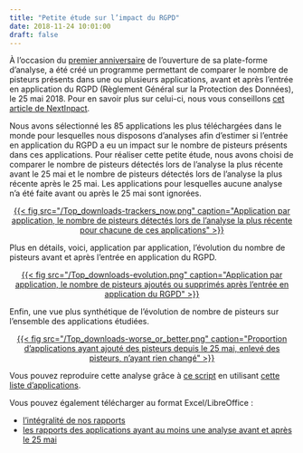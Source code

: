 ```yaml
---
title: "Petite étude sur l’impact du RGPD"
date: 2018-11-24 10:01:00
draft: false
---
```


À l’occasion du [premier anniversaire](https://exodus-privacy.eu.org/fr/post/anniversaire/) de l’ouverture de sa plate-forme d’analyse, a été créé un programme permettant de comparer le nombre de pisteurs présents dans une ou plusieurs applications, avant et après l’entrée en application du RGPD (Règlement Général sur la Protection des Données), le 25 mai 2018. Pour en savoir plus sur celui-ci, nous vous conseillons [cet article de NextInpact](https://www.nextinpact.com/news/106135-le-rgpd-explique-ligne-par-ligne-articles-1-a-23.htm).

Nous avons sélectionné les 85 applications les plus téléchargées dans le monde pour lesquelles nous disposons d’analyses afin d’estimer si l’entrée en application du RGPD a eu un impact sur le nombre de pisteurs présents dans ces applications. Pour réaliser cette petite étude, nous avons choisi de comparer le nombre de pisteurs détectés lors de l’analyse la plus récente avant le 25 mai et le nombre de pisteurs détectés lors de l’analyse la plus récente après le 25 mai. Les applications pour lesquelles aucune analyse n’a été faite avant ou après le 25 mai sont ignorées.

<center>
<a href="/Top_downloads-trackers_now.png">
{{< fig src="/Top_downloads-trackers_now.png" caption="Application par application, le nombre de pisteurs détectés lors de l’analyse la plus récente pour chacune de ces applications" >}}
</a>
</center>

Plus en détails, voici, application par application, l’évolution du nombre de pisteurs avant et après l’entrée en application du RGPD.

<center>
<a href="/Top_downloads-evolution.png">
{{< fig src="/Top_downloads-evolution.png" caption="Application par application, le nombre de pisteurs ajoutés ou supprimés après l’entrée en application du RGPD" >}}
</a>
</center>

Enfin, une vue plus synthétique de l’évolution de nombre de pisteurs sur l’ensemble des applications étudiées.
<center>
<a href="/Top_downloads-worse_or_better.png">
{{< fig src="/Top_downloads-worse_or_better.png" caption="Proportion d’applications ayant ajouté des pisteurs depuis le 25 mai, enlevé des pisteurs, n’ayant rien changé" >}}
</a>
</center>

Vous pouvez reproduire cette analyse grâce à [ce script](https://github.com/Exodus-Privacy/post-gdpr-stats) en utilisant [cette liste d’applications](/top_dl.txt).

Vous pouvez également télécharger au format Excel/LibreOffice :

* [l’intégralité de nos rapports](/exodus_export_20181121.csv)
* [les rapports des applications ayant au moins une analyse avant et après le 25 mai](/exodus_export_20181121_only_pre-post_gdpr.csv)
